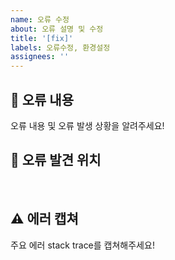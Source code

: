 ```yaml
---
name: 오류 수정
about: 오류 설명 및 수정
title: '[fix]'
labels: 오류수정, 환경설정
assignees: ''
---
```


## 🤔 오류 내용

오류 내용 및 오류 발생 상황을 알려주세요!
<br>

## 🚩 오류 발견 위치

<br>

## ⚠ 에러 캡쳐

주요 에러 stack trace를 캡쳐해주세요!
<br>
